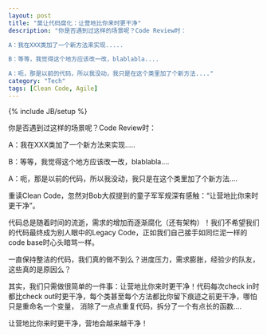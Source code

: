 ```yaml
---
layout: post
title: "莫让代码腐化：让营地比你来时更干净"
description: "你是否遇到过这样的场景呢？Code Review时：

A：我在XXX类加了一个新方法来实现.....

B：等等，我觉得这个地方应该改一改，blablabla....

A：呃，那是以前的代码，所以我没动，我只是在这个类里加了个新方法...."
category: "Tech"
tags: [Clean Code, Agile]
---
```

{% include JB/setup %}

你是否遇到过这样的场景呢？Code Review时：

A：我在XXX类加了一个新方法来实现.....

B：等等，我觉得这个地方应该改一改，blablabla....

A：呃，那是以前的代码，所以我没动，我只是在这个类里加了个新方法....

重读Clean Code，忽然对Bob大叔提到的童子军军规深有感触：“让营地比你来时更干净”。

代码总是随着时间的流逝，需求的增加而逐渐腐化（还有架构）！我们不希望我们的代码最终成为别人眼中的Legacy Code，正如我们自己接手如同烂泥一样的code base时心头暗骂一样。

一直保持整洁的代码，我们真的做不到么？进度压力，需求膨胀，经验少的队友，这些真的是原因么？

其实，我们只需做很简单的一件事：让营地比你来时更干净！代码每次check in时都比check out时更干净，每个类甚至每个方法都比你留下痕迹之前更干净，哪怕只是重命名一个变量，
消除了一点点重复代码，拆分了一个有点长的函数....

让营地比你来时更干净，营地会越来越干净！

